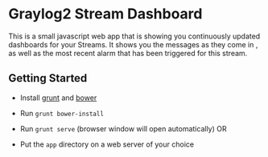 # Graylog2 Stream Dashboard

This is a small javascript web app that is showing you continuously updated dashboards for your Streams. It shows you the messages as they come in , as well as the most recent alarm that has been triggered for this stream.

Getting Started
---------------

* Install [grunt](http://gruntjs.com) and [bower](http://bower.io)
* Run `grunt bower-install`

* Run `grunt serve` (browser window will open automatically)
OR
* Put the `app` directory on a web server of your choice